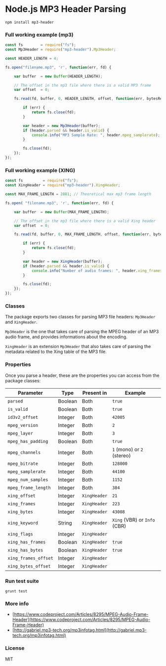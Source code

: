 # Node.js MP3 Header Parsing

`npm install mp3-header`

### Full working example (mp3)

```js
const fs        = require("fs");
const Mp3Header = require("mp3-header").Mp3Header;

const HEADER_LENGTH = 4;

fs.open("filename.mp3", 'r', function(err, fd) {

    var buffer  = new Buffer(HEADER_LENGTH);

    // The offset in the mp3 file where there is a valid MP3 frame
    var offset  = 0;

    fs.read(fd, buffer, 0, HEADER_LENGTH, offset, function(err, bytesRead, buffer) {

        if (err) {
            return fs.close(fd);
        }

        var header = new Mp3Header(buffer);
        if (header.parsed && header.is_valid) {
            console.info("MP3 Sample Rate: ", header.mpeg_samplerate);
        }

        fs.close(fd);
    });
});
```

### Full working example (XING)

```js
const fs         = require("fs");
const XingHeader = require("mp3-header").XingHeader;

const MAX_FRAME_LENGTH = 2881; // Theoretical max mp3 frame length

fs.open( "filename.mp3", 'r', function(err, fd) {

    var buffer  = new Buffer(MAX_FRAME_LENGTH);

    // The offset in the mp3 file where there is a valid Xing header
    var offset  = 0;

    fs.read(fd, buffer, 0, MAX_FRAME_LENGTH, offset, function(err, bytesRead, buffer) {

        if (err) {
            return fs.close(fd);
        }

        var header = new XingHeader(buffer);
        if (header.parsed && header.is_valid) {
            console.info("Number of audio frames: ", header.xing_frames);
        }

        fs.close(fd);
    });
});
```

### Classes

The package exports two classes for parsing MP3 file headers: `Mp3Header` and `XingHeader`.

`Mp3Header` is the one that takes care of parsing the MPEG header of an MP3 audio frame, and provides informations about the encoding.

`XingHeader` is an extension `Mp3Header` that also takes care of parsing the metadata related to the Xing table of the MP3 file.

### Properties

Once you parse a header, these are the properties you can access from the package classes:


| Parameter                  | Type     | Present in   | Example   |
| -------------------------- | -------- | ------------ | --------- |
| `parsed`                   | Boolean  | Both         | `true`    |
| `is_valid`                 | Boolean  | Both         | `true`    |
| `id3v2_offset`             | Integer  | Both         | `42005`   |
| `mpeg_version`             | Integer  | Both         | `2`       |
| `mpeg_layer`               | Integer  | Both         | `3`       |
| `mpeg_has_padding`         | Boolean  | Both         | `true`    |
| `mpeg_channels`            | Integer  | Both         | `1` (mono) or `2` (stereo)    |
| `mpeg_bitrate`             | Integer  | Both         | `128000`  |
| `mpeg_samplerate`          | Integer  | Both         | `44100`   |
| `mpeg_num_samples`         | Integer  | Both         | `1152`    |
| `mpeg_frame_length`        | Integer  | Both         | `384`     |
| `xing_offset`              | Integer  | `XingHeader` | `21`     |
| `xing_frames`              | Integer  | `XingHeader` | `223`     |
| `xing_bytes`               | Integer  | `XingHeader` | `43008`     |
| `xing_keyword`             | String   | `XingHeader` | `Xing` (VBR) or `Info` (CBR)     |
| `xing_flags`               | Integer  | `XingHeader` |           |
| `xing_has_frames`          | Boolean  | `XingHeader` | `true`    |
| `xing_has_bytes`           | Boolean  | `XingHeader` | `true`    |
| `xing_frames_offset`       | Integer  | `XingHeader` |           |
| `xing_bytes_offset`        | Integer  | `XingHeader` |           |

### Run test suite

`grunt test`

### More info

* [https://www.codeproject.com/Articles/8295/MPEG-Audio-Frame-Header](https://www.codeproject.com/Articles/8295/MPEG-Audio-Frame-Header)
* [http://gabriel.mp3-tech.org/mp3infotag.html](http://gabriel.mp3-tech.org/mp3infotag.html)

### License

MIT
